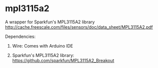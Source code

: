 # mpl3115a2
A wrapper for Sparkfun's MPL3115A2 library
http://cache.freescale.com/files/sensors/doc/data_sheet/MPL3115A2.pdf

Dependencies:

1. Wire: Comes with Arduino IDE

2. Sparkfun's MPL3115A2 library: https://github.com/sparkfun/MPL3115A2_Breakout
